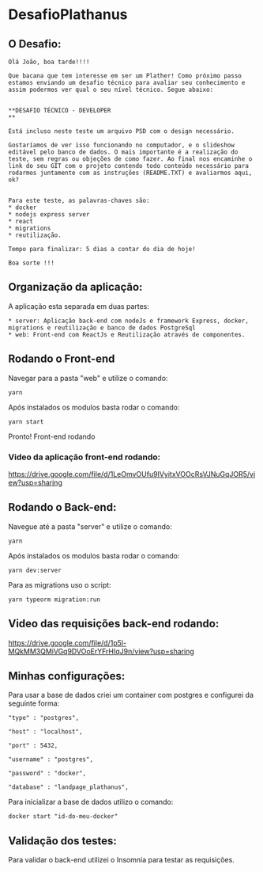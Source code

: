 
# DesafioPlathanus 

## O Desafio:
    Olá João, boa tarde!!!!

    Que bacana que tem interesse em ser um Plather! Como próximo passo estamos enviando um desafio técnico para avaliar seu conhecimento e assim podermos ver qual o seu nível técnico. Segue abaixo:


    **DESAFIO TÉCNICO - DEVELOPER
    **

    Está incluso neste teste um arquivo PSD com o design necessário.

    Gostaríamos de ver isso funcionando no computador, e o slideshow editável pelo banco de dados. O mais importante é a realização do teste, sem regras ou objeções de como fazer. Ao final nos encaminhe o link do seu GIT com o projeto contendo todo conteúdo necessário para rodarmos juntamente com as instruções (README.TXT) e avaliarmos aqui, ok? 


    Para este teste, as palavras-chaves são: 
    * docker
    * nodejs express server
    * react
    * migrations
    * reutilização.
  
    Tempo para finalizar: 5 dias a contar do dia de hoje!
    
    Boa sorte !!!

## Organização da aplicação:
A aplicação esta separada em duas partes: 

    * server: Aplicação back-end com nodeJs e framework Express, docker, migrations e reutilização e banco de dados PostgreSql
    * web: Front-end com ReactJs e Reutilização através de componentes.

## Rodando o Front-end
Navegar para a pasta "web" e utilize o comando:

`yarn`

Após instalados os modulos basta rodar o comando:

`yarn start`

Pronto! Front-end rodando

### Video da aplicação front-end rodando:
https://drive.google.com/file/d/1LeOmvOUfu9IVyitxVOOcRsVJNuGqJOR5/view?usp=sharing


## Rodando o Back-end:
Navegue até a pasta "server" e utilize o comando:

`yarn`

Após instalados os modulos basta rodar o comando:

`yarn dev:server`

Para as migrations uso o script: 

`yarn typeorm migration:run`

## Video das requisições back-end rodando:
https://drive.google.com/file/d/1p5l-MQkMM3QMiVGq9DVOoErYFrHIqJ9n/view?usp=sharing 

## Minhas configurações:
Para usar a base de dados criei um container com postgres e configurei da seguinte forma:

`"type" : "postgres",`

`"host" : "localhost",`

`"port" : 5432,`

`"username" : "postgres",`

`"password" : "docker",`

`"database" : "landpage_plathanus",`


Para inicializar a base de dados utilizo o comando:

`docker start "id-do-meu-docker"`

## Validação dos testes:
Para validar o back-end utilizei o Insomnia para testar as requisições.
